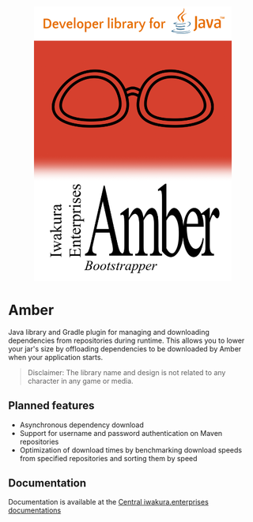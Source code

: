 <div align="center">
  <a href="https://docs.iwakura.enterprises/amber.html"><img width="400" src="amber-logo.png" /></a>
</div>

# Amber

Java library and Gradle plugin for managing and downloading dependencies from repositories during runtime. This
allows you to lower your jar's size by offloading dependencies to be downloaded by Amber when your application starts.

> Disclaimer: The library name and design is not related to any character in any game or media.

## Planned features

- Asynchronous dependency download
- Support for username and password authentication on Maven repositories
- Optimization of download times by benchmarking download speeds from specified repositories and sorting them by speed

## Documentation

Documentation is available at the
[Central iwakura.enterprises documentations](https://docs.iwakura.enterprises/amber.html)
